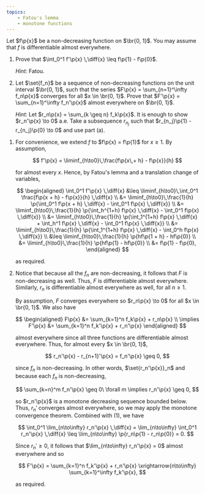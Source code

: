 ```yaml
---
topics:
    - Fatou's lemma
    - monotone functions
---
```


<problem>

Let $f\p{x}$ be a non-decreasing function on $\br{0, 1}$. You may assume that $f$ is differentiable almost everywhere.

1. Prove that $\int_0^1 f'\p{x} \,\diff{x} \leq f\p{1} - f\p{0}$.

    _Hint:_ Fatou.

2. Let $\set{f_n}$ be a sequence of non-decreasing functions on the unit interval $\br{0, 1}$, such that the series $F\p{x} = \sum_{n=1}^\infty f_n\p{x}$ converges for all $x \in \br{0, 1}$. Prove that $F'\p{x} = \sum_{n=1}^\infty f_n'\p{x}$ almost everywhere on $\br{0, 1}$.

    _Hint:_ Let $r_n\p{x} = \sum_{k \geq n} f_k\p{x}$. It is enough to show $r_n'\p{x} \to 0$ a.e. Take a subsequence $r_{n_j}$ such that $r_{n_j}\p{1} - r_{n_j}\p{0} \to 0$ and use part (a).

</problem>

<solution>

1. For convenience, we extend $f$ to $f\p{x} = f\p{1}$ for $x \geq 1$. By assumption,

    $$
    f'\p{x} = \liminf_{h\to0}\,\frac{f\p{x\,+ h} - f\p{x}}{h}
    $$

    for almost every $x$. Hence, by Fatou's lemma and a translation change of variables,

    $$
    \begin{aligned}
        \int_0^1 f'\p{x} \,\diff{x}
            &\leq \liminf_{h\to0}\,\int_0^1 \frac{f\p{x + h} - f\p{x}}{h} \,\diff{x} \\
            &= \liminf_{h\to0}\,\frac{1}{h} \p{\int_0^1 f\p{x + h} \,\diff{x} - \int_0^1 f\p{x} \,\diff{x}} \\
            &= \liminf_{h\to0}\,\frac{1}{h} \p{\int_h^{1+h} f\p{x} \,\diff{x} - \int_0^1 f\p{x} \,\diff{x}} \\
            &= \liminf_{h\to0}\,\frac{1}{h} \p{\int_1^{1+h} f\p{x} \,\diff{x} + \int_h^1 f\p{x} \,\diff{x} - \int_0^1 f\p{x} \,\diff{x}} \\
            &= \liminf_{h\to0}\,\frac{1}{h} \p{\int_1^{1+h} f\p{x} \,\diff{x} - \int_0^h f\p{x} \,\diff{x}} \\
            &\leq \liminf_{h\to0}\,\frac{1}{h} \p{hf\p{1 + h} - hf\p{0}} \\
            &= \liminf_{h\to0}\,\frac{1}{h} \p{hf\p{1} - hf\p{0}} \\
            &= f\p{1} - f\p{0},
    \end{aligned}
    $$

    as required.

2. Notice that because all the $f_n$ are non-decreasing, it follows that $F$ is non-decreasing as well. Thus, $F$ is differentiable almost everywhere. Similarly, $r_n$ is differentiable almost everywhere as well, for all $n \geq 1$.

    By assumption, $F$ converges everywhere so $r_n\p{x} \to 0$ for all $x \in \br{0, 1}$. We also have

    $$
    \begin{aligned}
        F\p{x}
            &= \sum_{k=1}^n f_k\p{x} + r_n\p{x} \\
        \implies
        F'\p{x}
            &= \sum_{k=1}^n f_k'\p{x} + r_n'\p{x}
    \end{aligned}
    $$

    almost everywhere since all three functions are differentiable almost everywhere. Thus, for almost every $x \in \br{0, 1}$,

    $$
    r_n'\p{x} - r_{n+1}'\p{x} = f_n'\p{x} \geq 0,
    $$

    since $f_n$ is non-decreasing. In other words, $\set{r_n'\p{x}}_n$ and because each $f_n$ is non-decreasing,

    $$
    \sum_{k=n}^m f_n'\p{x} \geq 0\ \forall m \implies r_n'\p{x} \geq 0,
    $$

    so $r_n'\p{x}$ is a monotone decreasing sequence bounded below. Thus, $r_n'$ converges almost everywhere, so we may apply the monotone convergence theorem. Combined with (1), we have

    $$
    \int_0^1 \lim_{n\to\infty} r_n'\p{x} \,\diff{x}
        = \lim_{n\to\infty} \int_0^1 r_n'\p{x} \,\diff{x}
        \leq \lim_{n\to\infty} \p{r_n\p{1} - r_n\p{0}}
        = 0.
    $$

    Since $r_n' \geq 0$, it follows that $\lim_{n\to\infty} r_n'\p{x} = 0$ almost everywhere and so

    $$
    F'\p{x} = \sum_{k=1}^n f_k'\p{x} + r_n'\p{x} \xrightarrow{n\to\infty} \sum_{k=1}^\infty f_k'\p{x},
    $$

    as required.

</solution>
